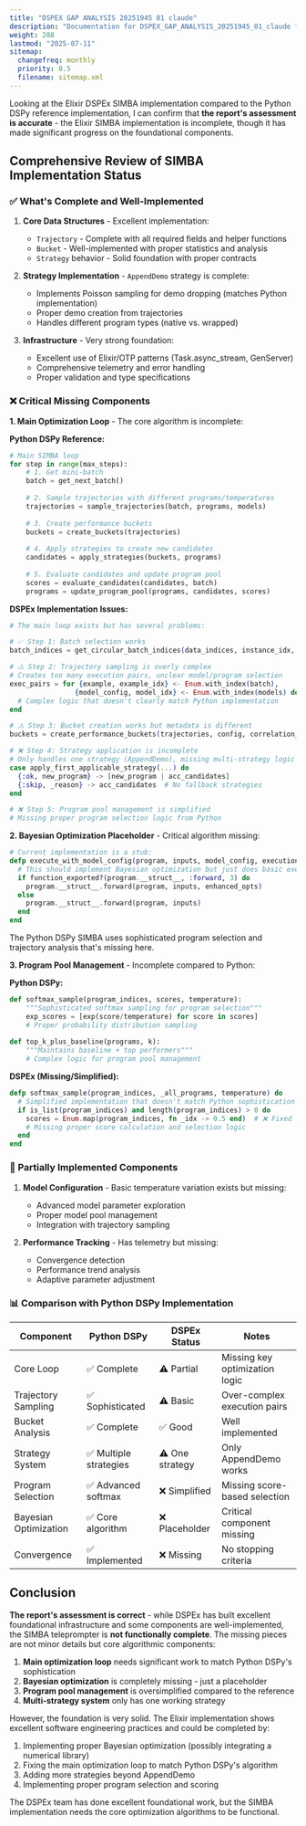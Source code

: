 ```yaml
---
title: "DSPEX GAP ANALYSIS 20251945 01 claude"
description: "Documentation for DSPEX_GAP_ANALYSIS_20251945_01_claude from the Ds ex repository."
weight: 288
lastmod: "2025-07-11"
sitemap:
  changefreq: monthly
  priority: 0.5
  filename: sitemap.xml
---
```


Looking at the Elixir DSPEx SIMBA implementation compared to the Python DSPy reference implementation, I can confirm that **the report's assessment is accurate** - the Elixir SIMBA implementation is incomplete, though it has made significant progress on the foundational components.

## Comprehensive Review of SIMBA Implementation Status

### ✅ What's Complete and Well-Implemented

1. **Core Data Structures** - Excellent implementation:
   - `Trajectory` - Complete with all required fields and helper functions
   - `Bucket` - Well-implemented with proper statistics and analysis
   - `Strategy` behavior - Solid foundation with proper contracts

2. **Strategy Implementation** - `AppendDemo` strategy is complete:
   - Implements Poisson sampling for demo dropping (matches Python implementation)
   - Proper demo creation from trajectories
   - Handles different program types (native vs. wrapped)

3. **Infrastructure** - Very strong foundation:
   - Excellent use of Elixir/OTP patterns (Task.async_stream, GenServer)
   - Comprehensive telemetry and error handling
   - Proper validation and type specifications

### ❌ Critical Missing Components

**1. Main Optimization Loop** - The core algorithm is incomplete:

**Python DSPy Reference:**
```python
# Main SIMBA loop
for step in range(max_steps):
    # 1. Get mini-batch
    batch = get_next_batch()
    
    # 2. Sample trajectories with different programs/temperatures
    trajectories = sample_trajectories(batch, programs, models)
    
    # 3. Create performance buckets
    buckets = create_buckets(trajectories)
    
    # 4. Apply strategies to create new candidates
    candidates = apply_strategies(buckets, programs)
    
    # 5. Evaluate candidates and update program pool
    scores = evaluate_candidates(candidates, batch)
    programs = update_program_pool(programs, candidates, scores)
```

**DSPEx Implementation Issues:**
```elixir
# The main loop exists but has several problems:

# ✅ Step 1: Batch selection works
batch_indices = get_circular_batch_indices(data_indices, instance_idx, config.bsize)

# ⚠️ Step 2: Trajectory sampling is overly complex
# Creates too many execution pairs, unclear model/program selection
exec_pairs = for {example, example_idx} <- Enum.with_index(batch),
                {model_config, model_idx} <- Enum.with_index(models) do
  # Complex logic that doesn't clearly match Python implementation
end

# ⚠️ Step 3: Bucket creation works but metadata is different
buckets = create_performance_buckets(trajectories, config, correlation_id)

# ❌ Step 4: Strategy application is incomplete
# Only handles one strategy (AppendDemo), missing multi-strategy logic
case apply_first_applicable_strategy(...) do
  {:ok, new_program} -> [new_program | acc_candidates]
  {:skip, _reason} -> acc_candidates  # No fallback strategies
end

# ❌ Step 5: Program pool management is simplified
# Missing proper program selection logic from Python
```

**2. Bayesian Optimization Placeholder** - Critical algorithm missing:

```elixir
# Current implementation is a stub:
defp execute_with_model_config(program, inputs, model_config, execution_opts) do
  # This should implement Bayesian optimization but just does basic execution
  if function_exported?(program.__struct__, :forward, 3) do
    program.__struct__.forward(program, inputs, enhanced_opts)
  else
    program.__struct__.forward(program, inputs)
  end
end
```

The Python DSPy SIMBA uses sophisticated program selection and trajectory analysis that's missing here.

**3. Program Pool Management** - Incomplete compared to Python:

**Python DSPy:**
```python
def softmax_sample(program_indices, scores, temperature):
    """Sophisticated softmax sampling for program selection"""
    exp_scores = [exp(score/temperature) for score in scores]
    # Proper probability distribution sampling
    
def top_k_plus_baseline(programs, k):
    """Maintains baseline + top performers"""
    # Complex logic for program pool management
```

**DSPEx (Missing/Simplified):**
```elixir
defp softmax_sample(program_indices, _all_programs, temperature) do
  # Simplified implementation that doesn't match Python sophistication
  if is_list(program_indices) and length(program_indices) > 0 do
    scores = Enum.map(program_indices, fn _idx -> 0.5 end)  # ❌ Fixed scores!
    # Missing proper score calculation and selection logic
  end
end
```

### 🔄 Partially Implemented Components

1. **Model Configuration** - Basic temperature variation exists but missing:
   - Advanced model parameter exploration
   - Proper model pool management
   - Integration with trajectory sampling

2. **Performance Tracking** - Has telemetry but missing:
   - Convergence detection
   - Performance trend analysis
   - Adaptive parameter adjustment

### 📊 Comparison with Python DSPy Implementation

| Component | Python DSPy | DSPEx Status | Notes |
|-----------|-------------|--------------|-------|
| Core Loop | ✅ Complete | ⚠️ Partial | Missing key optimization logic |
| Trajectory Sampling | ✅ Sophisticated | ⚠️ Basic | Over-complex execution pairs |
| Bucket Analysis | ✅ Complete | ✅ Good | Well implemented |
| Strategy System | ✅ Multiple strategies | ⚠️ One strategy | Only AppendDemo works |
| Program Selection | ✅ Advanced softmax | ❌ Simplified | Missing score-based selection |
| Bayesian Optimization | ✅ Core algorithm | ❌ Placeholder | Critical component missing |
| Convergence | ✅ Implemented | ❌ Missing | No stopping criteria |

## Conclusion

**The report's assessment is correct** - while DSPEx has built excellent foundational infrastructure and some components are well-implemented, the SIMBA teleprompter is **not functionally complete**. The missing pieces are not minor details but core algorithmic components:

1. **Main optimization loop** needs significant work to match Python DSPy's sophistication
2. **Bayesian optimization** is completely missing - just a placeholder
3. **Program pool management** is oversimplified compared to the reference
4. **Multi-strategy system** only has one working strategy

However, the foundation is very solid. The Elixir implementation shows excellent software engineering practices and could be completed by:

1. Implementing proper Bayesian optimization (possibly integrating a numerical library)
2. Fixing the main optimization loop to match Python DSPy's algorithm
3. Adding more strategies beyond AppendDemo
4. Implementing proper program selection and scoring

The DSPEx team has done excellent foundational work, but the SIMBA implementation needs the core optimization algorithms to be functional.
